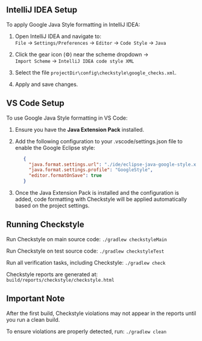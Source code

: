 ## IntelliJ IDEA Setup

To apply Google Java Style formatting in IntelliJ IDEA:

1. Open IntelliJ IDEA and navigate to:  
   `File` → `Settings/Preferences` →
   `Editor` → `Code Style` → `Java`

2. Click the gear icon (⚙) near the scheme dropdown →  
   `Import Scheme` → `IntelliJ IDEA code style XML`

3. Select the file `projectDir\config\checkstyle\google_checks.xml`.

4. Apply and save changes.

## VS Code Setup

To use Google Java Style formatting in VS Code:

1. Ensure you have the **Java Extension Pack** installed.

2. Add the following configuration to your .vscode/settings.json file
   to enable the Google Eclipse style:

   ```json
      {
        "java.format.settings.url": "./ide/eclipse-java-google-style.xml",
        "java.format.settings.profile": "GoogleStyle",
        "editor.formatOnSave": true
      }
   ```

3. Once the Java Extension Pack is installed and the configuration is added,
   code formatting with Checkstyle will be applied automatically based on the project settings.

## Running Checkstyle

Run Checkstyle on main source code:
`./gradlew checkstyleMain`

Run Checkstyle on test source code:
`./gradlew checkstyleTest`

Run all verification tasks, including Checkstyle:
`./gradlew check`

Checkstyle reports are generated at:
`build/reports/checkstyle/checkstyle.html`

## Important Note

After the first build, Checkstyle violations may not appear
in the reports until you run a clean build.

To ensure violations are properly detected, run:
`./gradlew clean`